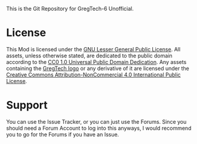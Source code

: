 This is the Git Repository for GregTech-6 Unofficial.

# License

This Mod is licensed under the [GNU Lesser General Public License](LICENSE).
All assets, unless otherwise stated, are dedicated to the public domain
according to the [CC0 1.0 Universal Public Domain Dedication](src/main/resources/LICENSE.assets).
Any assets containing the [GregTech logo](src/main/resources/logos) or any
derivative of it are licensed under the
[Creative Commons Attribution-NonCommercial 4.0 International Public License](src/main/resources/LICENSE.logos).

# Support

You can use the Issue Tracker, or you can just use the Forums. Since you should need a Forum Account to log into this anyways, I would recommend you to go for the Forums if you have an Issue.
